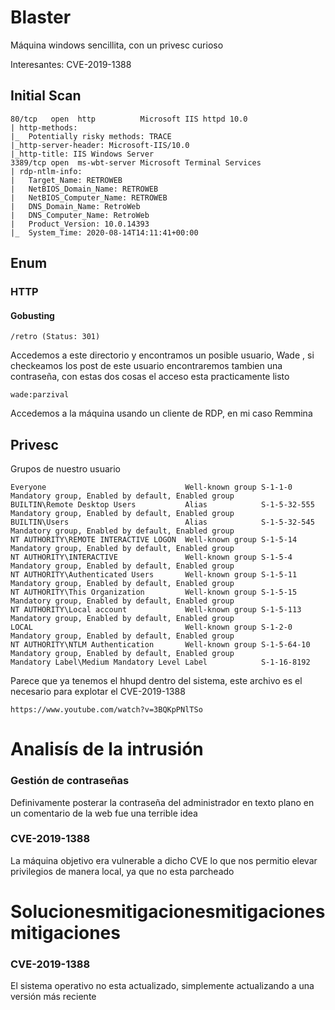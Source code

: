 # Blaster
Máquina windows sencillita, con un privesc curioso

Interesantes: CVE-2019-1388
## Initial Scan
```
80/tcp   open  http          Microsoft IIS httpd 10.0
| http-methods: 
|_  Potentially risky methods: TRACE
|_http-server-header: Microsoft-IIS/10.0
|_http-title: IIS Windows Server
3389/tcp open  ms-wbt-server Microsoft Terminal Services
| rdp-ntlm-info: 
|   Target_Name: RETROWEB
|   NetBIOS_Domain_Name: RETROWEB
|   NetBIOS_Computer_Name: RETROWEB
|   DNS_Domain_Name: RetroWeb
|   DNS_Computer_Name: RetroWeb
|   Product_Version: 10.0.14393
|_  System_Time: 2020-08-14T14:11:41+00:00
```
## Enum
### HTTP
#### Gobusting
```
/retro (Status: 301)
```
Accedemos a este directorio y encontramos un posible usuario, Wade , si checkeamos los post de este usuario encontraremos tambien una contraseña, con estas dos cosas el acceso esta practicamente listo
```
wade:parzival
```
Accedemos a la máquina usando un cliente de RDP, en mi caso Remmina

## Privesc
Grupos de nuestro usuario
```
Everyone                               Well-known group S-1-1-0      Mandatory group, Enabled by default, Enabled group                       
BUILTIN\Remote Desktop Users           Alias            S-1-5-32-555 Mandatory group, Enabled by default, Enabled group                       
BUILTIN\Users                          Alias            S-1-5-32-545 Mandatory group, Enabled by default, Enabled group                       
NT AUTHORITY\REMOTE INTERACTIVE LOGON  Well-known group S-1-5-14     Mandatory group, Enabled by default, Enabled group                       
NT AUTHORITY\INTERACTIVE               Well-known group S-1-5-4      Mandatory group, Enabled by default, Enabled group                       
NT AUTHORITY\Authenticated Users       Well-known group S-1-5-11     Mandatory group, Enabled by default, Enabled group                       
NT AUTHORITY\This Organization         Well-known group S-1-5-15     Mandatory group, Enabled by default, Enabled group                       
NT AUTHORITY\Local account             Well-known group S-1-5-113    Mandatory group, Enabled by default, Enabled group                       
LOCAL                                  Well-known group S-1-2-0      Mandatory group, Enabled by default, Enabled group                       
NT AUTHORITY\NTLM Authentication       Well-known group S-1-5-64-10  Mandatory group, Enabled by default, Enabled group                       
Mandatory Label\Medium Mandatory Level Label            S-1-16-8192   
```
Parece que ya tenemos el hhupd dentro del sistema, este archivo es el necesario para explotar el CVE-2019-1388 
```
https://www.youtube.com/watch?v=3BQKpPNlTSo
```
# Analisís de la intrusión
### Gestión de contraseñas 
Definivamente posterar la contraseña del administrador en texto plano en un comentario de la web fue una terrible idea 
### CVE-2019-1388
La máquina objetivo era vulnerable a dicho CVE lo que nos permitio elevar privilegios de manera local, ya que no esta parcheado

# Solucionesmitigacionesmitigacionesmitigaciones
### CVE-2019-1388
El sistema operativo no esta actualizado, simplemente actualizando a una versión más reciente
